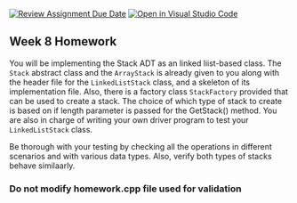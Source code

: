 [![Review Assignment Due Date](https://classroom.github.com/assets/deadline-readme-button-22041afd0340ce965d47ae6ef1cefeee28c7c493a6346c4f15d667ab976d596c.svg)](https://classroom.github.com/a/u0h3mS2F)
[![Open in Visual Studio Code](https://classroom.github.com/assets/open-in-vscode-2e0aaae1b6195c2367325f4f02e2d04e9abb55f0b24a779b69b11b9e10269abc.svg)](https://classroom.github.com/online_ide?assignment_repo_id=21058426&assignment_repo_type=AssignmentRepo)
## Week 8 Homework

You will be implementing the Stack ADT as an linked liist-based class. The `Stack` abstract class and the `ArrayStack` is already given to you along with the header file for the `LinkedListStack` class, and a skeleton of its implementation file.
Also, there is a factory class `StackFactory` provided that can be used to create a stack. The choice of which type of stack to create is based on if length parameter is passed for the GetStack() method.
You are also in charge of writing your own driver program to test your `LinkedListStack` class. 

Be thorough with your testing by checking all the operations in different scenarios and with various data types. Also, verify both types of stacks behave similaarly.

### Do not modify homework.cpp file used for validation
